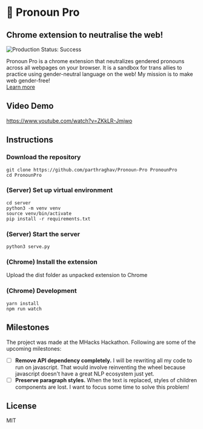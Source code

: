 # 🌈 Pronoun Pro

## Chrome extension to neutralise the web!

![Production Status: Success](https://img.shields.io/badge/build-successful-brightgreen)

Pronoun Pro is a chrome extension that neutralizes gendered pronouns across all webpages on your browser. It is a sandbox for trans allies to practice using gender-neutral language on the web! My mission is to make web gender-free!<br>
[Learn more](/SUBMISSION.md)

## Video Demo

https://www.youtube.com/watch?v=ZKkLR-Jmjwo

## Instructions

### Download the repository

    git clone https://github.com/parthraghav/Pronoun-Pro PronounPro
    cd PronounPro

### (Server) Set up virtual environment

    cd server
    python3 -m venv venv
    source venv/bin/activate
    pip install -r requirements.txt

### (Server) Start the server

    python3 serve.py

### (Chrome) Install the extension

Upload the dist folder as unpacked extension to Chrome

### (Chrome) Development

    yarn install
    npm run watch

## Milestones

The project was made at the MHacks Hackathon. Following are some of the upcoming milestones:

- [ ] **Remove API dependency completely.** I will be rewriting all my code to run on javascript. That would involve reinventing the wheel because javascript doesn't have a great NLP ecosystem just yet.
- [ ] **Preserve paragraph styles.** When the text is replaced, styles of children components are lost. I want to focus some time to solve this problem!

## License

MIT
